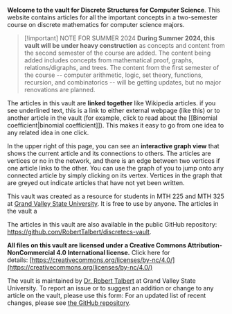 **Welcome to the vault for Discrete Structures for Computer Science**. This website contains articles for all the important concepts in a two-semester course on discrete mathematics for computer science majors. 

> [!important] NOTE FOR SUMMER 2024
> **During Summer 2024, this vault will be under heavy construction** as concepts and content from the second semester of the course are added. The content being added includes concepts from mathematical proof, graphs, relations/digraphs, and trees. The content from the first semester of the course -- computer arithmetic, logic, set theory, functions, recursion, and combinatorics -- will be getting updates, but no major renovations are planned. 

The articles in this vault are **linked together** like Wikipedia articles. if you see underlined text, this is a link to either external webpage (like this) or to another article in the vault (for example, click to read about the [[Binomial coefficient|binomial coefficient]]). This makes it easy to go from one idea to any related idea in one click. 

In the upper right of this page, you can see an **interactive graph view** that shows the current article and its connections to others. The articles are vertices or no in the network, and there is an edge between two vertices if one article links to the other. You can use the graph of you to jump onto any connected article by simply clicking on its vertex. Vertices in the graph that are greyed out indicate articles that have not yet been written.

This vault was created as a resource for students in MTH 225 and MTH 325 at [Grand Valley State University](http://gvsu.edu). It is free to use by anyone. The articles in the vault a

The articles in this vault are also available in the public GitHub repository: https://github.com/RobertTalbert/discretecs-vault. 

**All files on this vault are licensed under a Creative Commons Attribution-NonCommercial 4.0 International license.** Click here for details: [https://creativecommons.org/licenses/by-nc/4.0/](https://creativecommons.org/licenses/by-nc/4.0/)

The vault is maintained by [Dr. Robert Talbert](http://rtalbert.org) at Grand Valley State University. To report an issue or to suggest an addition or change to any article on the vault, please use this form: For an updated list of recent changes, please see [the GitHub repository](https://github.com/RobertTalbert/discretecs-vault).  